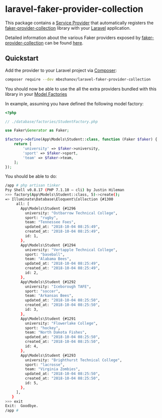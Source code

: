 # laravel-faker-provider-collection

This package contains a [Service Provider](https://laravel.com/docs/5.7/providers) that automatically registers the [faker-provider-collection](https://github.com/mbezhanov/faker-provider-collection) library with your [Laravel](https://laravel.com/) application.

Detailed information about the various Faker providers exposed by [faker-provider-collection](https://github.com/mbezhanov/faker-provider-collection) can be found [here](https://github.com/mbezhanov/faker-provider-collection/blob/master/README.md).

## Quickstart

Add the provider to your Laravel project via [Composer](https://getcomposer.org/):

```bash
composer require --dev mbezhanov/laravel-faker-provider-collection
```

You should now be able to use the all the extra providers bundled with this library in your [Model Factories](https://laravel.com/docs/5.7/seeding#using-model-factories)

In example, assuming you have defined the following model factory:

```php
<?php

// ./database/factories/StudentFactory.php

use Faker\Generator as Faker;

$factory->define(App\Models\Student::class, function (Faker $faker) {
    return [
        'university' => $faker->university,
        'sport' => $faker->sport,
        'team' => $faker->team,
    ];
});
```

You should be able to do:

```bash
/app # php artisan tinker
Psy Shell v0.8.17 (PHP 7.1.10 — cli) by Justin Hileman
>>> factory(App\Models\Student::class, 5)->create();
=> Illuminate\Database\Eloquent\Collection {#1300
     all: [
       App\Models\Student {#1296
         university: "Ostbarrow Technical College",
         sport: "rugby",
         team: "Tennessee Foes",
         updated_at: "2018-10-04 08:25:49",
         created_at: "2018-10-04 08:25:49",
         id: 1,
       },
       App\Models\Student {#1294
         university: "Vertapple Technical College",
         sport: "baseball",
         team: "Alabama Bees",
         updated_at: "2018-10-04 08:25:49",
         created_at: "2018-10-04 08:25:49",
         id: 2,
       },
       App\Models\Student {#1292
         university: "Iceborough TAFE",
         sport: "soccer",
         team: "Arkansas Bees",
         updated_at: "2018-10-04 08:25:50",
         created_at: "2018-10-04 08:25:50",
         id: 3,
       },
       App\Models\Student {#1291
         university: "Flowerlake College",
         sport: "hockey",
         team: "North Dakota Fishes",
         updated_at: "2018-10-04 08:25:50",
         created_at: "2018-10-04 08:25:50",
         id: 4,
       },
       App\Models\Student {#1293
         university: "Brighthurst Technical College",
         sport: "lacrosse",
         team: "Virginia Zombies",
         updated_at: "2018-10-04 08:25:50",
         created_at: "2018-10-04 08:25:50",
         id: 5,
       },
     ],
   }
>>> exit
Exit:  Goodbye.
/app # 
```
